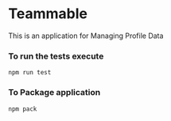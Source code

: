 # Teammable
This is an application for Managing Profile Data

### To run the tests execute

    npm run test

### To Package application 

    npm pack